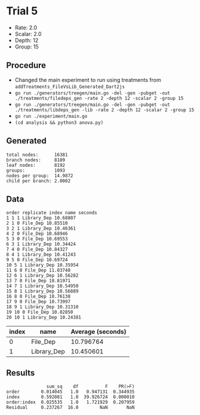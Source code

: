 # Trial 5

- Rate:   2.0
- Scalar: 2.0
- Depth:  12
- Group:  15

## Procedure

- Changed the main experiment to run using treatments from `addTreatments_FileVsLib_Generated_Dart2js`
- `go run ./generators/treegen/main.go -del -gen -pubget -out ./treatments/filedeps_gen -rate 2 -depth 12 -scalar 2 -group 15`
- `go run ./generators/treegen/main.go -del -gen -pubget -out ./treatments/libdeps_gen -lib -rate 2 -depth 12 -scalar 2 -group 15`
- `go run ./experiment/main.go`
- `(cd analysis && python3 anova.py)`

## Generated

```Plain
total nodes:      16381
branch nodes:     8189
leaf nodes:       8192
groups:           1093
nodes per group:  14.9872
child per branch: 2.0002
```

## Data

```Plain
order replicate index name seconds
1 1 1 Library_Dep 10.68807
2 1 0 File_Dep 10.85510
3 2 1 Library_Dep 10.46361
4 2 0 File_Dep 10.68946
5 3 0 File_Dep 10.69553
6 3 1 Library_Dep 10.34424
7 4 0 File_Dep 10.84327
8 4 1 Library_Dep 10.41243
9 5 0 File_Dep 10.69724
10 5 1 Library_Dep 10.35954
11 6 0 File_Dep 11.03748
12 6 1 Library_Dep 10.56282
13 7 0 File_Dep 10.81971
14 7 1 Library_Dep 10.54950
15 8 1 Library_Dep 10.56889
16 8 0 File_Dep 10.76138
17 9 0 File_Dep 10.73997
18 9 1 Library_Dep 10.31310
19 10 0 File_Dep 10.82850
20 10 1 Library_Dep 10.24381
```

| index | name        | Average (seconds) |
|-------|-------------|-------------------|
| 0     | File_Dep    | 10.796764         |
| 1     | Library_Dep | 10.450601         |

## Results

```Plain
               sum_sq    df          F    PR(>F)
order        0.014045   1.0   0.947131  0.344935
index        0.592081   1.0  39.926724  0.000010
order:index  0.025535   1.0   1.721929  0.207959
Residual     0.237267  16.0        NaN       NaN
```
